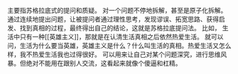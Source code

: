 主要指苏格拉底式的提问和质疑。
对一个问题不停地拆解，甚至是原子化拆解。
通过连续地提出问题，让被提问者通过理性思考，发现谬误、拓宽思路、获得启发、找到真相的过程，最终得出自己的结论，这就是苏格拉底提问法。
比如，
生活中只有一种[[英雄主义]]，那就是在认清生活真相之后依然热爱生活。
就可以问，生活为什么要当英雄，英雄主义是什么？什么叫生活的真相。热爱生活又怎么样，我不热爱生活我也过得很好。
可以用来让自己对某个问题深究，进行思维风暴。但绝对不能用在跟别人交流，这看起来就像个傻逼和杠精。
